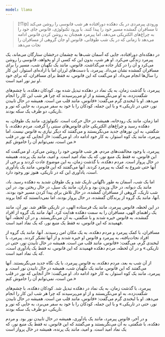 ```yaml
---
model: llama
---
```


> [!Tip] ورودی
> پیرمردی در یک دهکده دورافتاده هر شب فانوسی را روشن می‌کند تا مسافران گمشده مسیر خود را پیدا کنند. با ورود تکنولوژی، فانوس جای خود را به چراغ‌های الکتریکی می‌دهد، اما پیرمرد همچنان به روشن کردن فانوس ادامه می‌دهد تا زمانی که در یک شب طوفانی، فانوس او جان گروهی از مسافران را نجات می‌دهد


در دهکده‌ای دورافتاده، جایی که آسمان شب‌ها به چشمان درخشان ستارگان می‌ماند، یک پیرمرد زندگی می‌کرد. او هر شب، بدون این که کسی از او بخواهد، فانوسی را روشن می‌کرد و آن را در کنار جاده می‌گذاشت. فانوس، مانند یک نگهبان شب، مسیر را برای مسافران گمشده نشان می‌داد. پیرمرد، با دست‌های لرزان اما با اراده‌ای استوار، این کار را سال‌ها انجام می‌داد. او می‌گفت که این فانوس، نه فقط برای مسافران، که برای خود او نیز نور امید است.

پیرمرد، با گذشت زمان، به یک نماد در دهکده تبدیل شده بود. کودکان دهکده، با چشم‌های شگفت‌زده، به او می‌نگریستند و از او می‌پرسیدند که چرا هر شب این کار را انجام می‌دهد. او با لبخندی گرم می‌گفت: «فانوس، مانند قلب من است. همیشه در حال تابیدن نور، حتی در تاریکی.» و با این جمله، کودکان را با خود به سفر می‌برد، به جایی که نور و تاریکی، دو طرف یک سکه بودند.

اما زمان، مانند یک رودخانه، همیشه در حال حرکت است. تکنولوژی، مانند یک طوفان، به دهکده رسید و چراغ‌های الکتریکی جای فانوس‌های سنتی را گرفت. مردم دهکده، با شگفتی، به این نورهای جدید می‌نگریستند و می‌گفتند که دیگر نیازی به فانوس نیست. اما پیرمرد، مانند یک کوه استوار، به کار خود ادامه داد. او می‌گفت: «از آنجایی که نور در قلب من است، نمی‌توانم آن را خاموش کنم.»

پیرمرد، با وجود مخالفت‌های مردم، هر شب فانوس خود را روشن می‌کرد. او می‌گفت که این فانوس، نه فقط یک منبع نور، که یک نماد امید است. و امید، مانند یک پرنده، همیشه در حال پرواز است. مردم دهکده، با گذشت زمان، به این موضوع عادت کردند و برخی از آنها حتی شروع به کمک به پیرمرد کردند. آنها می‌گفتند که این فانوس، مانند یک یادآوری است، یادآوری این که در تاریکی، هنوز نور وجود دارد.

اما یک شب، آسمان به طور ناگهانی تاریک شد و یک طوفان شدید به دهکده رسید. باد، مانند یک دیوانه، در حال وزیدن بود و باران، مانند یک سیل، در حال ریختن بود. در این شب تاریک، گروهی از مسافران گمشده، در حال تلاش برای پیدا کردن مسیر خود بودند. آنها، مانند یک گروه از پرندگان گمشده، در حال پرواز بودند، اما نمی‌دانستند که کجا بروند.

در این لحظه، فانوس پیرمرد، مانند یک فرستاده الهی، در تاریکی ظاهر شد. نور آن، مانند یک راهنمای الهی، مسافران را به سمت دهکده هدایت کرد. آنها، مانند یک گروه از افراد گمشده، به فانوس خیره شدند و با شگفتی، به آن می‌نگریستند. و در آن لحظه، آنها فهمیدند که این فانوس، نه فقط یک منبع نور، که یک نماد امید است.

مسافران، با کمک پیرمرد و مردم دهکده، به یک مکان امن رسیدند. آنها، مانند یک گروه از افراد نجات‌یافته، به پیرمرد و فانوس او خیره شدند و از آنها تشکر کردند. پیرمرد، با لبخندی گرم، می‌گفت: «فانوس، مانند قلب من است. همیشه در حال تابیدن نور، حتی در تاریکی.» و در آن لحظه، مردم دهکده فهمیدند که این فانوس، نه فقط یک یادآوری است، که یک نماد امید است.

از آن شب به بعد، مردم دهکده، به فانوس پیرمرد، با یک نگاه جدید می‌نگریستند. آنها می‌گفتند که این فانوس، مانند یک نگهبان شب، همیشه در حال تابیدن نور است. و پیرمرد، مانند یک کوه استوار، به کار خود ادامه داد. او می‌گفت: «از آنجایی که نور در قلب من است، نمی‌توانم آن را خاموش کنم.»

پیرمرد، با گذشت زمان، به یک نماد در دهکده تبدیل شد. کودکان دهکده، با چشم‌های شگفت‌زده، به او می‌نگریستند و از او می‌پرسیدند که چرا هر شب این کار را انجام می‌دهد. او با لبخندی گرم می‌گفت: «فانوس، مانند قلب من است. همیشه در حال تابیدن نور، حتی در تاریکی.» و با این جمله، کودکان را با خود به سفر می‌برد، به جایی که نور و تاریکی، دو طرف یک سکه بودند.

و در آخر، فانوس پیرمرد، مانند یک یادآوری، همیشه در حال تابیدن نور بود. و مردم دهکده، با شگفتی، به آن می‌نگریستند و می‌گفتند که این فانوس، نه فقط یک منبع نور، که یک نماد امید است. و امید، مانند یک پرنده، همیشه در حال پرواز است
